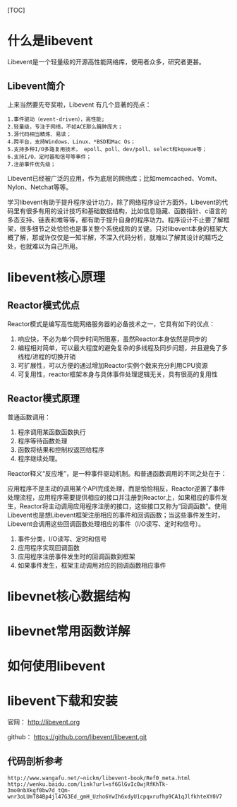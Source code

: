 [TOC]

# 什么是libevent 

Libevent是一个轻量级的开源高性能网络库，使用者众多，研究者更甚。

## Libevent简介

上来当然要先夸奖啦，Libevent 有几个显著的亮点：

    1.事件驱动（event-driven），高性能;
    2.轻量级，专注于网络，不如ACE那么臃肿庞大；
    3.源代码相当精炼、易读；
    4.跨平台，支持Windows、Linux、*BSD和Mac Os；
    5.支持多种I/O多路复用技术， epoll、poll、dev/poll、select和kqueue等；
    6.支持I/O，定时器和信号等事件；
    7.注册事件优先级；

Libevent已经被广泛的应用，作为底层的网络库；比如memcached、Vomit、Nylon、Netchat等等。

学习libevent有助于提升程序设计功力，除了网络程序设计方面外，Libevent的代码里有很多有用的设计技巧和基础数据结构，比如信息隐藏、函数指针、c语言的多态支持、链表和堆等等，都有助于提升自身的程序功力。程序设计不止要了解框架，很多细节之处恰恰也是事关整个系统成败的关键。只对libevent本身的框架大概了解，那或许仅仅是一知半解，不深入代码分析，就难以了解其设计的精巧之处，也就难以为自己所用。


# libevent核心原理
## Reactor模式优点

Reactor模式是编写高性能网络服务器的必备技术之一，它具有如下的优点：

1. 响应快，不必为单个同步时间所阻塞，虽然Reactor本身依然是同步的
2. 编程相对简单，可以最大程度的避免复杂的多线程及同步问题，并且避免了多线程/进程的切换开销
3. 可扩展性，可以方便的通过增加Reactor实例个数来充分利用CPU资源
4. 可复用性，reactor框架本身与具体事件处理逻辑无关，具有很高的复用性

## Reactor模式原理

普通函数调用：

1. 程序调用某函数函数执行
2. 程序等待函数处理
3. 函数将结果和控制权返回给程序
4. 程序继续处理。

Reactor释义“反应堆”，是一种事件驱动机制。和普通函数调用的不同之处在于：

 应用程序不是主动的调用某个API完成处理，而是恰恰相反，Reactor逆置了事件处理流程，应用程序需要提供相应的接口并注册到Reactor上，如果相应的事件发生，Reactor将主动调用应用程序注册的接口，这些接口又称为“回调函数”。使用Libevent也是想Libevent框架注册相应的事件和回调函数；当这些事件发生时，Libevent会调用这些回调函数处理相应的事件（I/O读写、定时和信号）。

1. 事件分类，I/O读写、定时和信号
2. 应用程序实现回调函数
3. 应用程序注册事件发生时的回调函数到框架
4. 如果事件发生，框架主动调用对应的回调函数相应事件

# libevnet核心数据结构
# libevnet常用函数详解

# 如何使用libevent
# libevent下载和安装

官网：
    http://libevent.org

github：
    https://github.com/libevent/libevent.git

## 代码剖析参考
    http://www.wangafu.net/~nickm/libevent-book/Ref0_meta.html
    http://wenku.baidu.com/link?url=sf6GlGvIc0wjRfKhTk-3mo0nbXkgf0bw7d_tQm-wnr3oLUmT84Bp4jl47G3Ed_gmH_Uzho6YwIh6xdyU1cpqxrufhp9CA1qJlfkhteXY0V7

